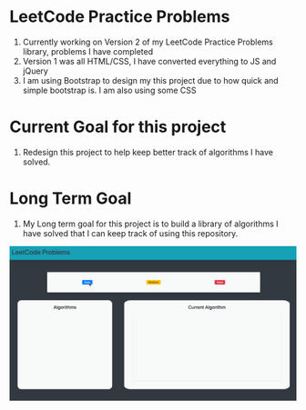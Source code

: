 # LeetCode Practice Problems
  1. Currently working on Version 2 of my LeetCode Practice Problems library, problems I have completed
  2. Version 1 was all HTML/CSS, I have converted everything to JS and jQuery
  3. I am using Bootstrap to design my this project due to how quick and simple bootstrap is. I am also using some CSS

# Current Goal for this project
  1. Redesign this project to help keep better track of algorithms I have solved.
  
# Long Term Goal
  1. My Long term goal for this project is to build a library of algorithms I have solved that I can keep track of using this repository. 
  
![](/images/lcsolvedproblemspreview.gif)
